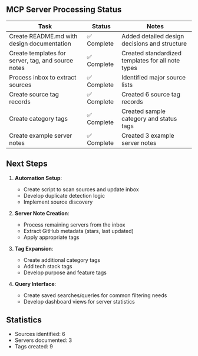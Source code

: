 ## MCP Server Processing Status

| Task                                               | Status      | Notes                                             |
| -------------------------------------------------- | ----------- | ------------------------------------------------- |
| Create README.md with design documentation         | ✅ Complete | Added detailed design decisions and structure     |
| Create templates for server, tag, and source notes | ✅ Complete | Created standardized templates for all note types |
| Process inbox to extract sources                   | ✅ Complete | Identified major source lists                     |
| Create source tag records                          | ✅ Complete | Created 6 source tag records                      |
| Create category tags                               | ✅ Complete | Created sample category and status tags           |
| Create example server notes                        | ✅ Complete | Created 3 example server notes                    |

## Next Steps

1. **Automation Setup**:

   - Create script to scan sources and update inbox
   - Develop duplicate detection logic
   - Implement source discovery

2. **Server Note Creation**:

   - Process remaining servers from the inbox
   - Extract GitHub metadata (stars, last updated)
   - Apply appropriate tags

3. **Tag Expansion**:

   - Create additional category tags
   - Add tech stack tags
   - Develop purpose and feature tags

4. **Query Interface**:
   - Create saved searches/queries for common filtering needs
   - Develop dashboard views for server statistics

## Statistics

- Sources identified: 6
- Servers documented: 3
- Tags created: 9

